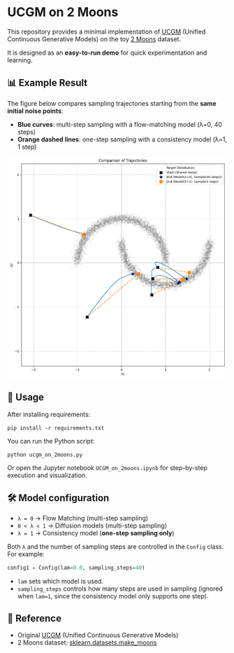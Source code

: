 # UCGM on 2 Moons

This repository provides a minimal implementation of [UCGM](https://github.com/LINs-lab/UCGM) (Unified Continuous Generative Models) on the toy [2 Moons](https://scikit-learn.org/stable/modules/generated/sklearn.datasets.make_moons.html) dataset. 

It is designed as an **easy-to-run demo** for quick experimentation and learning.

## 📊 Example Result

The figure below compares sampling trajectories starting from the **same initial noise points**:

- **Blue curves**: multi-step sampling with a flow-matching model (λ=0, 40 steps)  
- **Orange dashed lines**: one-step sampling with a consistency model (λ=1, 1 step)  

<p align="center">
  <img src="results/trajectory_comparison.png" alt="Comparison of Trajectories" width="500">
</p>



## 🚀 Usage

After installing requirements:

```
pip install -r requirements.txt
```

You can run the Python script:

```
python ucgm_on_2moons.py
```

Or open the Jupyter notebook `UCGM_on_2moons.ipynb` for step-by-step execution and visualization.



## 🛠️ Model configuration
- `λ = 0` → Flow Matching (multi-step sampling)  
- `0 < λ < 1` → Diffusion models (multi-step sampling)  
- `λ = 1` → Consistency model (**one-step sampling only**)  

Both `λ` and the number of sampling steps are controlled in the `Config` class. For example:

```python
config1 = Config(lam=0.0, sampling_steps=40)
```

- `lam` sets which model is used.  
- `sampling_steps` controls how many steps are used in sampling (ignored when `lam=1`, since the consistency model only supports one step).  



## 📄 Reference

- Original [UCGM](https://github.com/LINs-lab/UCGM) (Unified Continuous Generative Models)
- 2 Moons dataset: [sklearn.datasets.make_moons](https://scikit-learn.org/stable/modules/generated/sklearn.datasets.make_moons.html)
